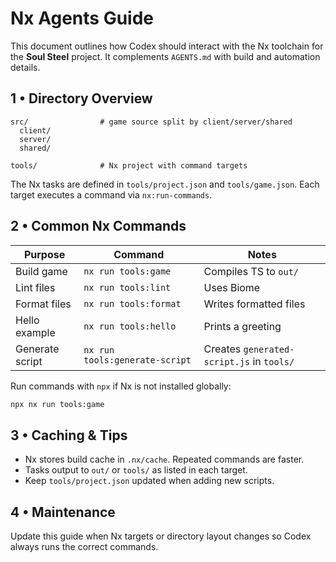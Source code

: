 # Nx Agents Guide

This document outlines how Codex should interact with the Nx toolchain for the **Soul Steel** project.
It complements `AGENTS.md` with build and automation details.

## 1 • Directory Overview

```
src/                # game source split by client/server/shared
  client/
  server/
  shared/

tools/              # Nx project with command targets
```

The Nx tasks are defined in `tools/project.json` and `tools/game.json`. Each target
executes a command via `nx:run-commands`.

## 2 • Common Nx Commands

| Purpose        | Command                         | Notes                       |
| -------------- | ------------------------------- | --------------------------- |
| Build game     | `nx run tools:game`            | Compiles TS to `out/`       |
| Lint files     | `nx run tools:lint`            | Uses Biome                  |
| Format files   | `nx run tools:format`          | Writes formatted files      |
| Hello example  | `nx run tools:hello`           | Prints a greeting           |
| Generate script| `nx run tools:generate-script` | Creates `generated-script.js` in `tools/`

Run commands with `npx` if Nx is not installed globally:

```bash
npx nx run tools:game
```

## 3 • Caching & Tips

* Nx stores build cache in `.nx/cache`. Repeated commands are faster.
* Tasks output to `out/` or `tools/` as listed in each target.
* Keep `tools/project.json` updated when adding new scripts.

## 4 • Maintenance

Update this guide when Nx targets or directory layout changes so Codex always runs the correct commands.

